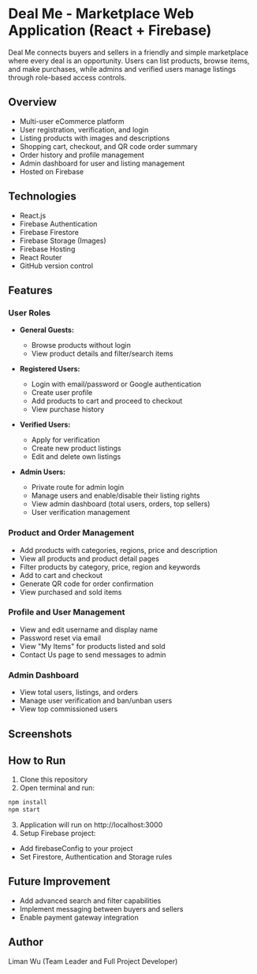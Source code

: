 # Deal Me - Marketplace Web Application (React + Firebase)

Deal Me connects buyers and sellers in a friendly and simple marketplace where every deal is an opportunity. Users can list products, browse items, and make purchases, while admins and verified users manage listings through role-based access controls.

## Overview

- Multi-user eCommerce platform
- User registration, verification, and login
- Listing products with images and descriptions
- Shopping cart, checkout, and QR code order summary
- Order history and profile management
- Admin dashboard for user and listing management
- Hosted on Firebase

## Technologies

- React.js
- Firebase Authentication
- Firebase Firestore
- Firebase Storage (Images)
- Firebase Hosting
- React Router
- GitHub version control

## Features

### User Roles

- **General Guests:**  
  - Browse products without login
  - View product details and filter/search items

- **Registered Users:**  
  - Login with email/password or Google authentication
  - Create user profile
  - Add products to cart and proceed to checkout
  - View purchase history

- **Verified Users:**  
  - Apply for verification
  - Create new product listings
  - Edit and delete own listings

- **Admin Users:**  
  - Private route for admin login
  - Manage users and enable/disable their listing rights
  - View admin dashboard (total users, orders, top sellers)
  - User verification management

### Product and Order Management

- Add products with categories, regions, price and description
- View all products and product detail pages
- Filter products by category, price, region and keywords
- Add to cart and checkout
- Generate QR code for order confirmation
- View purchased and sold items

### Profile and User Management

- View and edit username and display name
- Password reset via email
- View "My Items" for products listed and sold
- Contact Us page to send messages to admin

### Admin Dashboard

- View total users, listings, and orders
- Manage user verification and ban/unban users
- View top commissioned users

## Screenshots



## How to Run

1. Clone this repository
2. Open terminal and run:

```bash
npm install
npm start
```
3. Application will run on http://localhost:3000
4. Setup Firebase project:
  - Add firebaseConfig to your project   
  - Set Firestore, Authentication and Storage rules

## Future Improvement

  - Add advanced search and filter capabilities
  - Implement messaging between buyers and sellers
  - Enable payment gateway integration

## Author

Liman Wu (Team Leader and Full Project Developer)

